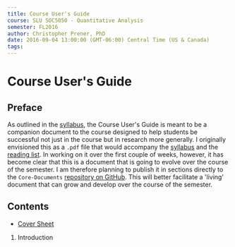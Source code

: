 ```yaml
---
title: Course User's Guide
course: SLU SOC5050 - Quantitative Analysis
semester: FL2016
author: Christopher Prener, PhD
date: 2016-09-04 13:00:00 (GMT-06:00) Central Time (US & Canada)
tags:
---
```


# Course User's Guide
## Preface
As outlined in the [syllabus](https://github.com/slu-soc5050/Core-Documents/blob/master/syllabus.pdf), the Course User's Guide is meant to be a companion document to the course designed to help students be successful not just in the course but in research more generally. I originally envisioned this as a `.pdf` file that would accompany the [syllabus](https://github.com/slu-soc5050/Core-Documents/blob/master/syllabus.pdf) and the [reading list](https://github.com/slu-soc5050/Core-Documents/blob/master/reading-list.pdf). In working on it over the first couple of weeks, however, it has become clear that this is a document that is going to evolve over the course of the semester. I am therefore planning to publish it in sections directly to the `Core-Documents` [repository on GitHub](https://github.com/slu-soc5050/Core-Documents). This will better facilitate a 'living' document that can grow and develop over the course of the semester.

## Contents
  * [Cover Sheet](https://github.com/slu-soc5050/Core-Documents/blob/master/UserGuide/00_CoverPage.md)

  1. Introduction
